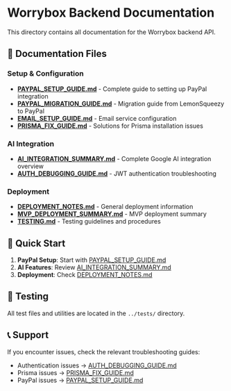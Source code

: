 # Worrybox Backend Documentation

This directory contains all documentation for the Worrybox backend API.

## 📁 Documentation Files

### Setup & Configuration
- **[PAYPAL_SETUP_GUIDE.md](./PAYPAL_SETUP_GUIDE.md)** - Complete guide to setting up PayPal integration
- **[PAYPAL_MIGRATION_GUIDE.md](./PAYPAL_MIGRATION_GUIDE.md)** - Migration guide from LemonSqueezy to PayPal
- **[EMAIL_SETUP_GUIDE.md](./EMAIL_SETUP_GUIDE.md)** - Email service configuration
- **[PRISMA_FIX_GUIDE.md](./PRISMA_FIX_GUIDE.md)** - Solutions for Prisma installation issues

### AI Integration
- **[AI_INTEGRATION_SUMMARY.md](./AI_INTEGRATION_SUMMARY.md)** - Complete Google AI integration overview
- **[AUTH_DEBUGGING_GUIDE.md](./AUTH_DEBUGGING_GUIDE.md)** - JWT authentication troubleshooting

### Deployment
- **[DEPLOYMENT_NOTES.md](./DEPLOYMENT_NOTES.md)** - General deployment information
- **[MVP_DEPLOYMENT_SUMMARY.md](./MVP_DEPLOYMENT_SUMMARY.md)** - MVP deployment summary
- **[TESTING.md](./TESTING.md)** - Testing guidelines and procedures

## 🚀 Quick Start

1. **PayPal Setup**: Start with [PAYPAL_SETUP_GUIDE.md](./PAYPAL_SETUP_GUIDE.md)
2. **AI Features**: Review [AI_INTEGRATION_SUMMARY.md](./AI_INTEGRATION_SUMMARY.md)
3. **Deployment**: Check [DEPLOYMENT_NOTES.md](./DEPLOYMENT_NOTES.md)

## 🧪 Testing

All test files and utilities are located in the `../tests/` directory.

## 📞 Support

If you encounter issues, check the relevant troubleshooting guides:
- Authentication issues → [AUTH_DEBUGGING_GUIDE.md](./AUTH_DEBUGGING_GUIDE.md)
- Prisma issues → [PRISMA_FIX_GUIDE.md](./PRISMA_FIX_GUIDE.md)
- PayPal issues → [PAYPAL_SETUP_GUIDE.md](./PAYPAL_SETUP_GUIDE.md)